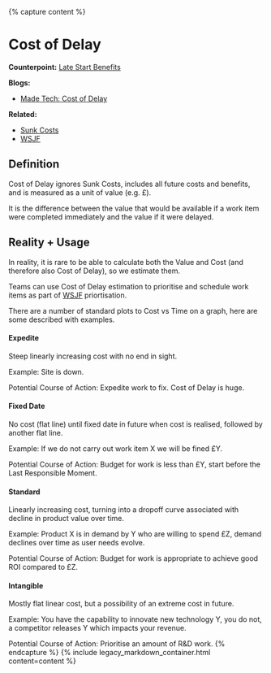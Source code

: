 {% capture content %}
# Cost of Delay

**Counterpoint:** [Late Start Benefits](./late-start-benefits.md)

**Blogs:**

- [Made Tech: Cost of Delay](https://www.madetech.com/blog/cost-of-delay)

**Related:**

- [Sunk Costs](./sunk-costs.md)
- [WSJF](./weighted-shortest-job-first.md)

## Definition

Cost of Delay ignores Sunk Costs, includes all future costs and benefits, and is measured as a unit of value (e.g. £).

It is the difference between the value that would be available if a work item were completed immediately and the value if it were delayed.

## Reality + Usage

In reality, it is rare to be able to calculate both the Value and Cost (and therefore also Cost of Delay), so we estimate them.

Teams can use Cost of Delay estimation to prioritise and schedule work items as part of [WSJF](./weighted-shortest-job-first.md) priortisation.

There are a number of standard plots to Cost vs Time on a graph, here are some described with examples.

#### Expedite

Steep linearly increasing cost with no end in sight.

Example: Site is down.

Potential Course of Action: Expedite work to fix. Cost of Delay is huge.

#### Fixed Date

No cost (flat line) until fixed date in future when cost is realised, followed by another flat line.

Example: If we do not carry out work item X we will be fined £Y.

Potential Course of Action: Budget for work is less than £Y, start before the Last Responsible Moment.

#### Standard

Linearly increasing cost, turning into a dropoff curve associated with decline in product value over time.

Example: Product X is in demand by Y who are willing to spend £Z, demand declines over time as user needs evolve.

Potential Course of Action: Budget for work is appropriate to achieve good ROI compared to £Z.

#### Intangible

Mostly flat linear cost, but a possibility of an extreme cost in future.

Example: You have the capability to innovate new technology Y, you do not, a competitor releases Y which impacts your revenue.

Potential Course of Action: Prioritise an amount of R&D work.
{% endcapture %}
{% include legacy_markdown_container.html content=content %}
